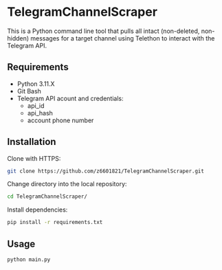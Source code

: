 # TelegramChannelScraper
This is a Python command line tool that pulls all intact (non-deleted, non-hidden) messages for a target channel using Telethon to interact with the Telegram API.

## Requirements
- Python 3.11.X
- Git Bash
- Telegram API acount and credentials:
   - api_id
   - api_hash
   - account phone number

## Installation
Clone with HTTPS:

```bash
git clone https://github.com/z6601821/TelegramChannelScraper.git
```

Change directory into the local repository:

```bash
cd TelegramChannelScraper/
```

Install dependencies:

```bash
pip install -r requirements.txt
```

## Usage

```bash
python main.py
```
